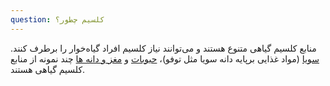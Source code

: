 ```yaml
---
question: کلسیم چطور؟
---
```

منابع کلسیم گیاهی متنوع هستند و می‌توانند نیاز کلسیم افراد گیاه‌خوار را برطرف کنند.
[سویا] (مواد غذایی برپایه دانه سویا مثل توفو)، [حبوبات] و [مغز و دانه ها] چند نمونه از منابع کلسیم گیاهی هستند.

[سویا]: https://www.healthline.com/nutrition/vegan-calcium-sources
[حبوبات]: https://www.botanical-online.com/en/food/calcium-legumes
[مغز و دانه ها]: https://tools.myfooddata.com/nutrient-ranking-tool/calcium/nuts-and-seeds/highest

